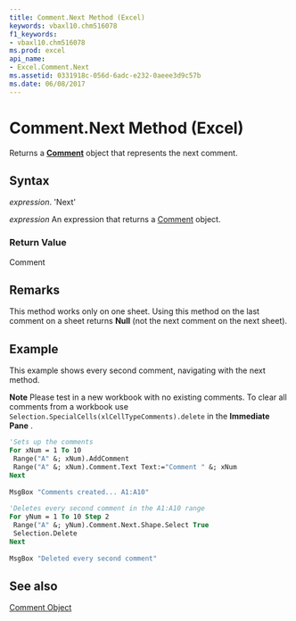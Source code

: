 ```yaml
---
title: Comment.Next Method (Excel)
keywords: vbaxl10.chm516078
f1_keywords:
- vbaxl10.chm516078
ms.prod: excel
api_name:
- Excel.Comment.Next
ms.assetid: 0331918c-056d-6adc-e232-0aeee3d9c57b
ms.date: 06/08/2017
---
```



# Comment.Next Method (Excel)

Returns a  **[Comment](Excel.Comment.md)** object that represents the next comment.


## Syntax

 _expression_. 'Next'

 _expression_ An expression that returns a [Comment](./Excel.Comment.md) object.


### Return Value

Comment


## Remarks

This method works only on one sheet. Using this method on the last comment on a sheet returns  **Null** (not the next comment on the next sheet).


## Example

This example shows every second comment, navigating with the next method.


 **Note**  Please test in a new workbook with no existing comments. To clear all comments from a workbook use  `Selection.SpecialCells(xlCellTypeComments).delete` in the **Immediate Pane** .


```vb
'Sets up the comments 
For xNum = 1 To 10 
 Range("A" &; xNum).AddComment 
 Range("A" &; xNum).Comment.Text Text:="Comment " &; xNum 
Next 
 
MsgBox "Comments created... A1:A10" 
 
'Deletes every second comment in the A1:A10 range 
For yNum = 1 To 10 Step 2 
 Range("A" &; yNum).Comment.Next.Shape.Select True 
 Selection.Delete 
Next 
 
MsgBox "Deleted every second comment"
```


## See also


[Comment Object](Excel.Comment.md)

